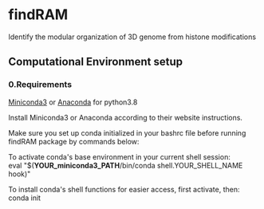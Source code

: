 # findRAM
Identify the modular organization of 3D genome from histone modifications

## Computational Environment setup
### 0.Requirements
[Miniconda3](https://docs.conda.io/en/latest/miniconda.html) or [Anaconda](https://www.anaconda.com/products/distribution) for python3.8  

Install Miniconda3 or Anaconda according to their website instructions. 
   

Make sure you set up conda initialized in your bashrc file before running findRAM package by commands below:     
   
To activate conda's base environment in your current shell session:   
    eval "$(**YOUR_miniconda3_PATH**/bin/conda shell.YOUR_SHELL_NAME hook)"

To install conda's shell functions for easier access, first activate, then:   
    conda init

